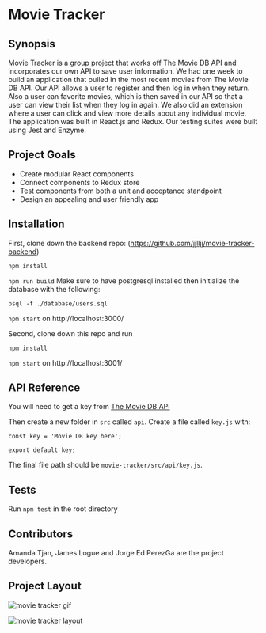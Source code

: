 # Movie Tracker

## Synopsis

Movie Tracker is a group project that works off The Movie DB API and incorporates our own API to save user information. We had one week to build an application that pulled in the most recent movies from The Movie DB API. Our API allows a user to register and then log in when they return. Also a user can favorite movies, which is then saved in our API so that a user can view their list when they log in again. We also did an extension where a user can click and view more details about any individual movie. The application was built in React.js and Redux. Our testing suites were built using Jest and Enzyme.

## Project Goals

* Create modular React components
* Connect components to Redux store
* Test components from both a unit and acceptance standpoint
* Design an appealing and user friendly app

## Installation

First, clone down the backend repo: (https://github.com/jjlljj/movie-tracker-backend)

`npm install`

`npm run build`
Make sure to have postgresql installed then initialize the database with the following:

`psql -f ./database/users.sql`

`npm start` on http://localhost:3000/

Second, clone down this repo and run

`npm install`

`npm start` on http://localhost:3001/

## API Reference

You will need to get a key from [The Movie DB API](https://www.themoviedb.org/documentation/api)

Then create a new folder in `src` called `api`.
Create a file called `key.js` with:
```
const key = 'Movie DB key here';

export default key;
```

The final file path should be `movie-tracker/src/api/key.js`.

## Tests

Run `npm test` in the root directory

## Contributors

Amanda Tjan, James Logue and Jorge Ed PerezGa are the project developers.

## Project Layout

![movie tracker gif](./public/1.gif)

![movie tracker layout](./public/MovieTrackerScreenshot.png)
